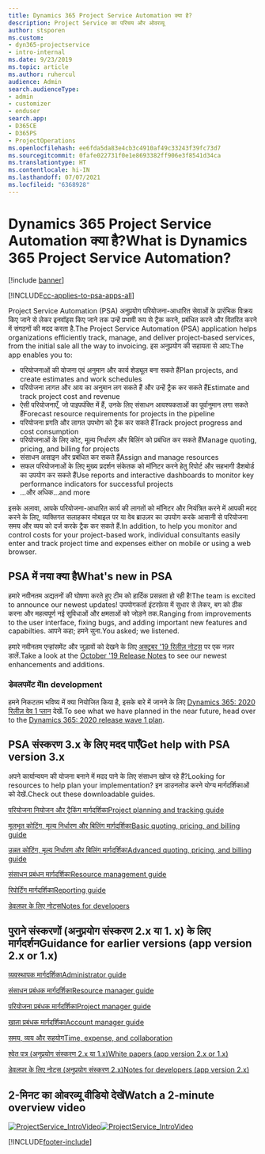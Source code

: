 ```yaml
---
title: Dynamics 365 Project Service Automation क्या है?
description: Project Service का परिचय और ओवरव्यू
author: stsporen
ms.custom:
- dyn365-projectservice
- intro-internal
ms.date: 9/23/2019
ms.topic: article
ms.author: ruhercul
audience: Admin
search.audienceType:
- admin
- customizer
- enduser
search.app:
- D365CE
- D365PS
- ProjectOperations
ms.openlocfilehash: ee6fda5da83e4cb3c4910af49c33243f39fc73d7
ms.sourcegitcommit: 0fafe022731f0e1e8693382ff906e3f8541d34ca
ms.translationtype: HT
ms.contentlocale: hi-IN
ms.lasthandoff: 07/07/2021
ms.locfileid: "6368928"
---
```

# <a name="what-is-dynamics-365-project-service-automation"></a><span data-ttu-id="d880c-103">Dynamics 365 Project Service Automation क्या है?</span><span class="sxs-lookup"><span data-stu-id="d880c-103">What is Dynamics 365 Project Service Automation?</span></span>

[!include [banner](../includes/psa-now-project-operations.md)]

[!INCLUDE[cc-applies-to-psa-apps-all](../includes/cc-applies-to-psa-apps-all.md)]

<span data-ttu-id="d880c-104">Project Service Automation (PSA) अनुप्रयोग परियोजना-आधारित सेवाओं के प्रारंभिक विक्रय किए जाने से लेकर इनवॉइस किए जाने तक उन्हें प्रभावी रूप से ट्रैक करने, प्रबंधित करने और वितरित करने में संगठनों की मदद करता है.</span><span class="sxs-lookup"><span data-stu-id="d880c-104">The Project Service Automation (PSA) application helps organizations efficiently track, manage, and deliver project-based services, from the initial sale all the way to invoicing.</span></span> <span data-ttu-id="d880c-105">इस अनुप्रयोग की सहायता से आप:</span><span class="sxs-lookup"><span data-stu-id="d880c-105">The app enables you to:</span></span>

- <span data-ttu-id="d880c-106">परियोजनाओं की योजना एवं अनुमान और कार्य शेड्यूल बना सकते हैं</span><span class="sxs-lookup"><span data-stu-id="d880c-106">Plan projects, and create estimates and work schedules</span></span>
- <span data-ttu-id="d880c-107">परियोजना लागत और आय का अनुमान लग सकते हैं और उन्हें ट्रैक कर सकते हैं</span><span class="sxs-lookup"><span data-stu-id="d880c-107">Estimate and track project cost and revenue</span></span>
- <span data-ttu-id="d880c-108">ऐसी परियोजनाएँ, जो पाइपपंक्ति में हैं, उनके लिए संसाधन आवश्यकताओं का पूर्वानुमान लगा सकते हैं</span><span class="sxs-lookup"><span data-stu-id="d880c-108">Forecast resource requirements for projects in the pipeline</span></span>
- <span data-ttu-id="d880c-109">परियोजना प्रगति और लागत उपभोग को ट्रैक कर सकते हैं</span><span class="sxs-lookup"><span data-stu-id="d880c-109">Track project progress and cost consumption</span></span>
- <span data-ttu-id="d880c-110">परियोजनाओं के लिए कोट, मूल्य निर्धारण और बिलिंग को प्रबंधित कर सकते हैं</span><span class="sxs-lookup"><span data-stu-id="d880c-110">Manage quoting, pricing, and billing for projects</span></span>
- <span data-ttu-id="d880c-111">संसाधन असाइन और प्रबंधित कर सकते हैं</span><span class="sxs-lookup"><span data-stu-id="d880c-111">Assign and manage resources</span></span>
- <span data-ttu-id="d880c-112">सफल परियोजनाओं के लिए मुख्य प्रदर्शन संकेतक को मॉनिटर करने हेतु रिपोर्ट और सहभागी डैशबोर्ड का उपयोग कर सकते हैं</span><span class="sxs-lookup"><span data-stu-id="d880c-112">Use reports and interactive dashboards to monitor key performance indicators for successful projects</span></span>
- <span data-ttu-id="d880c-113">...और अधिक</span><span class="sxs-lookup"><span data-stu-id="d880c-113">...and more</span></span>

<span data-ttu-id="d880c-114">इसके अलावा, आपके परियोजना-आधारित कार्य की लागतों को मॉनिटर और नियंत्रित करने में आपकी मदद करने के लिए, व्यक्तिगत सलाहकार मोबाइल पर या वेब ब्राउज़र का उपयोग करके आसानी से परियोजना समय और व्यय को दर्ज करके ट्रैक कर सकते हैं.</span><span class="sxs-lookup"><span data-stu-id="d880c-114">In addition, to help you monitor and control costs for your project-based work, individual consultants easily enter and track project time and expenses either on mobile or using a web browser.</span></span>

## <a name="whats-new-in-psa"></a><span data-ttu-id="d880c-115">PSA में नया क्या है</span><span class="sxs-lookup"><span data-stu-id="d880c-115">What's new in PSA</span></span>
<span data-ttu-id="d880c-116">हमारे नवीनतम अद्यतनों की घोषणा करते हुए टीम को हार्दिक प्रसन्नता हो रही है!</span><span class="sxs-lookup"><span data-stu-id="d880c-116">The team is excited to announce our newest updates!</span></span> <span data-ttu-id="d880c-117">उपयोगकर्ता इंटरफ़ेस में सुधार से लेकर, बग को ठीक करना और महत्वपूर्ण नई सुविधाओं और क्षमताओं को जोड़ने तक.</span><span class="sxs-lookup"><span data-stu-id="d880c-117">Ranging from improvements to the user interface, fixing bugs, and adding important new features and capabilties.</span></span> <span data-ttu-id="d880c-118">आपने कहा; हमने सुना.</span><span class="sxs-lookup"><span data-stu-id="d880c-118">You asked; we listened.</span></span>

<span data-ttu-id="d880c-119">हमारे नवीनतम एन्हांसमेंट और जुड़ावों को देखने के लिए [अक्टूबर '19 रिलीज़ नोट्स](/dynamics365-release-plan/2019wave2/index) पर एक नज़र डालें.</span><span class="sxs-lookup"><span data-stu-id="d880c-119">Take a look at the [October '19 Release Notes](/dynamics365-release-plan/2019wave2/index) to see our newest enhancements and additions.</span></span>

### <a name="in-development"></a><span data-ttu-id="d880c-120">डेवलपमेंट में</span><span class="sxs-lookup"><span data-stu-id="d880c-120">In development</span></span>
<span data-ttu-id="d880c-121">हमने निकटतम भविष्य में क्या नियोजित किया है, इसके बारे में जानने के लिए [Dynamics 365: 2020 रिलीज़ वेव 1 प्लान](/dynamics365-release-plan/2020wave1/index) देखें.</span><span class="sxs-lookup"><span data-stu-id="d880c-121">To see what we have planned in the near future, head over to the [Dynamics 365: 2020 release wave 1 plan](/dynamics365-release-plan/2020wave1/index).</span></span>

## <a name="get-help-with-psa-version-3x"></a><span data-ttu-id="d880c-122">PSA संस्करण 3.x के लिए मदद पाएँ</span><span class="sxs-lookup"><span data-stu-id="d880c-122">Get help with PSA version 3.x</span></span>
<span data-ttu-id="d880c-123">अपने कार्यान्वयन की योजना बनाने में मदद पाने के लिए संसाधन खोज रहे हैं?</span><span class="sxs-lookup"><span data-stu-id="d880c-123">Looking for resources to help plan your implementation?</span></span> <span data-ttu-id="d880c-124">इन डाउनलोड करने योग्य मार्गदर्शिकाओं को देखें.</span><span class="sxs-lookup"><span data-stu-id="d880c-124">Check out these downloadable guides.</span></span>

 [<span data-ttu-id="d880c-125">परियोजना नियोजन और ट्रैकिंग मार्गदर्शिका</span><span class="sxs-lookup"><span data-stu-id="d880c-125">Project planning and tracking guide</span></span>](../psa/implementation-guides/project-planning-tracking.md)

 [<span data-ttu-id="d880c-126">मूलभूत कोटिंग, मूल्य निर्धारण और बिलिंग मार्गदर्शिका</span><span class="sxs-lookup"><span data-stu-id="d880c-126">Basic quoting, pricing, and billing guide</span></span>](../psa/implementation-guides/begin-quoting-pricing-billing.md)

 [<span data-ttu-id="d880c-127">उन्नत कोटिंग, मूल्य निर्धारण और बिलिंग मार्गदर्शिका</span><span class="sxs-lookup"><span data-stu-id="d880c-127">Advanced quoting, pricing, and billing guide</span></span>](../psa/implementation-guides/adv-quoting-pricing-billing.md)

 [<span data-ttu-id="d880c-128">संसाधन प्रबंधन मार्गदर्शिका</span><span class="sxs-lookup"><span data-stu-id="d880c-128">Resource management guide</span></span>](../psa/implementation-guides/resource-management-guide.md)

 [<span data-ttu-id="d880c-129">रिपोर्टिंग मार्गदर्शिका</span><span class="sxs-lookup"><span data-stu-id="d880c-129">Reporting guide</span></span>](../psa/implementation-guides/reporting-guide.md)

 [<span data-ttu-id="d880c-130">डेवलपर के लिए नोट्स</span><span class="sxs-lookup"><span data-stu-id="d880c-130">Notes for developers</span></span>](../psa/developer-guides/overview-dev-notes-v3.x.md)

## <a name="guidance-for-earlier-versions-app-version-2x-or-1x"></a><span data-ttu-id="d880c-131">पुराने संस्करणों (अनुप्रयोग संस्करण 2.x या 1. x) के लिए मार्गदर्शन</span><span class="sxs-lookup"><span data-stu-id="d880c-131">Guidance for earlier versions (app version 2.x or 1.x)</span></span>
 [<span data-ttu-id="d880c-132">व्यवस्थापक मार्गदर्शिका</span><span class="sxs-lookup"><span data-stu-id="d880c-132">Administrator guide</span></span>](../psa/admin-guide.md)

 [<span data-ttu-id="d880c-133">संसाधन प्रबंधक मार्गदर्शिका</span><span class="sxs-lookup"><span data-stu-id="d880c-133">Resource manager guide</span></span>](../psa/resource-manager-guide.md)

 [<span data-ttu-id="d880c-134">परियोजना प्रबंधक मार्गदर्शिका</span><span class="sxs-lookup"><span data-stu-id="d880c-134">Project manager guide</span></span>](../psa/project-manager-guide.md)

 [<span data-ttu-id="d880c-135">खाता प्रबंधक मार्गदर्शिका</span><span class="sxs-lookup"><span data-stu-id="d880c-135">Account manager guide</span></span>](../psa/account-manager-guide.md)

 [<span data-ttu-id="d880c-136">समय, व्यय और सहयोग</span><span class="sxs-lookup"><span data-stu-id="d880c-136">Time, expense, and collaboration</span></span>](../psa/time-expense-collaboration-guide.md)

 [<span data-ttu-id="d880c-137">श्वेत पत्र (अनुप्रयोग संस्करण 2.x या 1.x)</span><span class="sxs-lookup"><span data-stu-id="d880c-137">White papers (app version 2.x or 1.x)</span></span>](../psa/white-papers.md)

 [<span data-ttu-id="d880c-138">डेवलपर के लिए नोट्स (अनुप्रयोग संस्करण 2.x)</span><span class="sxs-lookup"><span data-stu-id="d880c-138">Notes for developers (app version 2.x)</span></span>](../psa/developer-guides/add-custom-qoi-forms-v2.x.md)

 ## <a name="watch-a-2-minute-overview-video"></a><span data-ttu-id="d880c-139">2-मिनट का ओवरव्यू वीडियो देखें</span><span class="sxs-lookup"><span data-stu-id="d880c-139">Watch a 2-minute overview video</span></span>
 <a name="heroArea"></a> <span data-ttu-id="d880c-140">[![ProjectService_IntroVideo](../psa/media/project-service-intro-video.png "ProjectService_IntroVideo")](https://go.microsoft.com/fwlink/p/?LinkId=799457)</span><span class="sxs-lookup"><span data-stu-id="d880c-140">[![ProjectService_IntroVideo](../psa/media/project-service-intro-video.png "ProjectService_IntroVideo")](https://go.microsoft.com/fwlink/p/?LinkId=799457)</span></span>




[!INCLUDE[footer-include](../includes/footer-banner.md)]